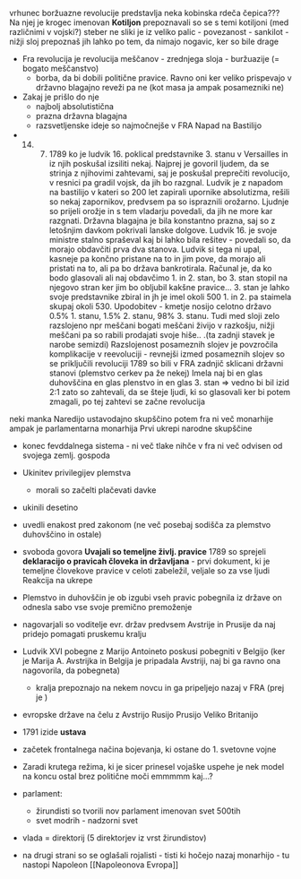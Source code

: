 vrhunec boržuazne revolucije predstavlja neka kobinska rdeča čepica??? Na njej je krogec imenovan **Kotiljon** prepoznavali so se s temi kotiljoni (med različnimi v vojski?) steber ne sliki je iz veliko palic - povezanost
	- sankilot - nižji sloj prepoznaš jih lahko po tem, da nimajo nogavic, ker so bile drage
- Fra revolucija je revolucija meščanov - zrednjega sloja - buržuazije (= bogato meščanstvo)
	- borba, da bi dobili politične pravice. Ravno oni ker veliko prispevajo v državno blagajno reveži pa ne (kot masa ja ampak posamezniki ne)
- Zakaj je prišlo do nje
	- najbolj absolutistična
	- prazna državna blagajna
	- razsvetljenske ideje so najmočnejše v FRA
Napad na Bastilijo
- 14. 7. 1789 ko je ludvik 16. poklical predstavnike 3. stanu v Versailles in iz njih poskušal izsiliti nekaj. Najprej je govoril ljudem, da se strinja z njihovimi zahtevami, saj je poskušal preprečiti revolucijo, v resnici pa gradil vojsk, da jih bo razgnal. Ludvik je z napadom na bastilijo v kateri so 200 let zapirali upornike absolutizma, rešili so nekaj zapornikov, predvsem pa so ispraznili orožarno. Ljudnje so prijeli orožje in s tem vladarju povedali, da jih ne more kar razgnati. Državna blagajna je bila konstantno prazna, saj so z letošnjim davkom pokrivali lanske dolgove. Ludvik 16. je svoje ministre stalno spraševal kaj bi lahko bila rešitev - povedali so, da morajo obdavčiti prva dva stanova. Ludvik si tega ni upal, kasneje pa končno pristane na to in jim pove, da morajo ali pristati na to, ali pa bo država bankrotirala. Računal je, da ko bodo glasovali ali naj obdavčimo 1. in 2. stan, bo 3. stan stopil na njegovo stran ker jim bo obljubil kakšne pravice... 3. stan je lahko svoje predstavnike zbiral in jh je imel okoli 500 1. in 2. pa staimela skupaj okoli 530. Upodobitev - kmetje nosijo celotno državo 0.5% 1. stanu, 1.5% 2. stanu, 98% 3. stanu. Tudi med sloji zelo razslojeno npr meščani bogati meščani živijo v razkošju, nižji meščani pa so rabili prodajati svoje hiše.. .(ta zadnji stavek je narobe semizdi) Razslojenost posameznih slojev je povzročila komplikacije v reevoluciji - revnejši izmed posameznih slojev so se priključili revoluciji
1789 so bili v FRA zadnjič sklicani državni stanovi (plemstvo cerkev pa že nekej) Imela naj bi en glas duhovščina en glas plenstvo in en glas 3. stan => vedno bi bil izid 2:1 zato so zahtevali, da se šteje ljudi, ki so glasovali ker bi potem zmagali, po tej zahtevi se začne revolucija




neki manka
Naredijo ustavodajno skupščino potem fra ni več monarhije ampak je parlamentarna monarhija
Prvi ukrepi narodne skupščine
- konec fevddalnega sistema - ni več tlake nihče v fra ni več odvisen od svojega zemlj. gospoda
- Ukinitev privilegijev plemstva
	- morali so začelti plačevati davke
- ukinili desetino
- uvedli enakost pred zakonom (ne več posebaj sodišča za plemstvo duhovščino in ostale)
- svoboda govora
**Uvajali so temeljne življ. pravice**
1789 so sprejeli **deklaracijo o pravicah človeka in državljana** - prvi dokument, ki je temeljne človekove pravice v celoti zabeležil, veljale so za vse ljudi
Reakcija na ukrepe
- Plemstvo in duhovščin je ob izgubi vseh pravic pobegnila iz države on odnesla sabo vse svoje premično premoženje
- nagovarjali so voditelje evr. držav predvsem Avstrije in Prusije da naj pridejo pomagati pruskemu kralju
- Ludvik XVI pobegne z Marijo Antoineto poskusi pobegniti v Belgijo (ker je Marija A. Avstrijka in Belgija je pripadala Avstriji, naj bi ga ravno ona nagovorila, da pobegneta)
	- kralja prepoznajo na nekem novcu in ga pripeljejo nazaj v FRA (prej je )
- evropske države na čelu z Avstrijo Rusijo Prusijo Veliko Britanijo 
- 1791 izide **ustava**

- začetek frontalnega načina bojevanja, ki ostane do 1. svetovne vojne
- Zaradi krutega režima, ki je sicer prinesel vojaške uspehe je nek model na koncu ostal brez politične moči emmmmm kaj...?
- parlament:
	- žirundisti so tvorili nov parlament imenovan svet 500tih
	- svet modrih - nadzorni svet
- vlada = direktorij (5 direktorjev iz vrst žirundistov)
- na drugi strani so se oglašali rojalisti - tisti ki hočejo nazaj monarhijo - tu nastopi Napoleon
[[Napoleonova Evropa]]